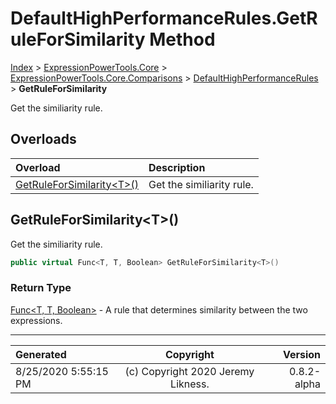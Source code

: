 ﻿# DefaultHighPerformanceRules.GetRuleForSimilarity Method

[Index](../index.md) > [ExpressionPowerTools.Core](ExpressionPowerTools.Core.a.md) > [ExpressionPowerTools.Core.Comparisons](ExpressionPowerTools.Core.Comparisons.n.md) > [DefaultHighPerformanceRules](ExpressionPowerTools.Core.Comparisons.DefaultHighPerformanceRules.cs.md) > **GetRuleForSimilarity**

Get the similiarity rule.

## Overloads

| Overload | Description |
| :-- | :-- |
| [GetRuleForSimilarity&lt;T>()](#getruleforsimilarityt) | Get the similiarity rule. |
## GetRuleForSimilarity&lt;T>()

Get the similiarity rule.

```csharp
public virtual Func<T, T, Boolean> GetRuleForSimilarity<T>()
```

### Return Type

 [Func&lt;T, T, Boolean>](https://docs.microsoft.com/dotnet/api/system.func-3)  - A rule that determines similarity between the two expressions.



---

| Generated | Copyright | Version |
| :-- | :-: | --: |
| 8/25/2020 5:55:15 PM | (c) Copyright 2020 Jeremy Likness. | 0.8.2-alpha |
